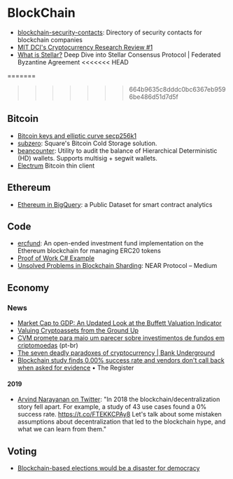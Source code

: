 # BlockChain

- [blockchain-security-contacts](https://github.com/trailofbits/blockchain-security-contacts): Directory of security contacts for blockchain companies
- [MIT DCI's Cryptocurrency Research Review #1](https://mitcryptocurrencyresearch.substack.com/p/mit-dcis-cryptocurrency-research)
- [What is Stellar?](https://achainofblocks.com/2018/12/13/what-is-stellar-consensus-protocol-federated-byzantine-agreement/)  Deep Dive into Stellar Consensus Protocol | Federated Byzantine Agreement
<<<<<<< HEAD

=======
  
>>>>>>> 664b9635c8dddc0bc6367eb9596be486d51d7d5f
## Bitcoin

- [Bitcoin keys and elliptic curve secp256k1](https://www.johndcook.com/blog/2018/08/14/bitcoin-elliptic-curves/)
- [subzero](https://github.com/square/subzero): Square's Bitcoin Cold Storage solution.
- [beancounter](https://github.com/square/beancounter/): Utility to audit the balance of Hierarchical Deterministic (HD) wallets. Supports multisig + segwit wallets.
- [Electrum](https://github.com/spesmilo/electrum) Bitcoin thin client

## Ethereum

- [Ethereum in BigQuery](https://cloud.google.com/blog/products/data-analytics/ethereum-bigquery-public-dataset-smart-contract-analytics): a Public Dataset for smart contract analytics

## Code

- [ercfund](https://github.com/ScJa/ercfund): An open-ended investment fund implementation on the Ethereum blockchain for managing ERC20 tokens
- [Proof of Work C# Example](http://codewithevgeny.com/proof-work-c-example/)
- [Unsolved Problems in Blockchain Sharding](https://medium.com/nearprotocol/unsolved-problems-in-blockchain-sharding-2327d6517f43): NEAR Protocol – Medium

## Economy

### News

- [Market Cap to GDP: An Updated Look at the Buffett Valuation Indicator](https://www.advisorperspectives.com/dshort/updates/2017/09/06/market-cap-to-gdp-an-updated-look-at-the-buffett-valuation-indicator)
- [Valuing Cryptoassets from the Ground Up](https://medium.com/@sall/valuing-cryptoassets-from-the-ground-up-441ad5a9ff03)
- [CVM promete para maio um parecer sobre investimentos de fundos em criptomoedas](http://www.convergenciadigital.com.br/cgi/cgilua.exe/sys/start.htm?UserActiveTemplate=site&infoid=47787) (pt-br)
- [The seven deadly paradoxes of cryptocurrency | Bank Underground](https://bankunderground.co.uk/2018/11/13/the-seven-deadly-paradoxes-of-cryptocurrency/)
- [Blockchain study finds 0.00% success rate and vendors don't call back when asked for evidence](https://www.theregister.co.uk/2018/11/30/blockchain_study_finds_0_per_cent_success_rate/) • The Register

#### 2019

- [Arvind Narayanan on Twitter](https://twitter.com/random_walker/status/1079759096272818178): "In 2018 the blockchain/decentralization story fell apart. For example, a study of 43 use cases found a 0% success rate. https://t.co/FTEKKCPAy8 Let's talk about some mistaken assumptions about decentralization that led to the blockchain hype, and what we can learn from them."

## Voting

- [Blockchain-based elections would be a disaster for democracy](https://arstechnica.com/tech-policy/2018/11/blockchain-based-elections-would-be-a-disaster-for-democracy/)